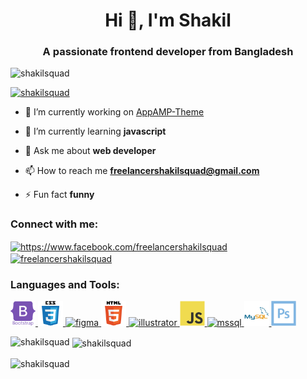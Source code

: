 <h1 align="center">Hi 👋, I'm Shakil</h1>
<h3 align="center">A passionate frontend developer from Bangladesh</h3>

<p align="left"> <img src="https://komarev.com/ghpvc/?username=shakilsquad&label=Profile%20views&color=0e75b6&style=flat" alt="shakilsquad" /> </p>

<p align="left"> <a href="https://github.com/ryo-ma/github-profile-trophy"><img src="https://github-profile-trophy.vercel.app/?username=shakilsquad" alt="shakilsquad" /></a> </p>

- 🔭 I’m currently working on [AppAMP-Theme](https://shakilsquad.github.io/AppAMP-Theme/)

- 🌱 I’m currently learning **javascript**

- 💬 Ask me about **web developer**

- 📫 How to reach me **freelancershakilsquad@gmail.com**

- ⚡ Fun fact **funny**

<h3 align="left">Connect with me:</h3>
<p align="left">
<a href="https://fb.com/https://www.facebook.com/freelancershakilsquad" target="blank"><img align="center" src="https://raw.githubusercontent.com/rahuldkjain/github-profile-readme-generator/master/src/images/icons/Social/facebook.svg" alt="https://www.facebook.com/freelancershakilsquad" height="30" width="40" /></a>
<a href="https://www.youtube.com/c/freelancershakilsquad" target="blank"><img align="center" src="https://raw.githubusercontent.com/rahuldkjain/github-profile-readme-generator/master/src/images/icons/Social/youtube.svg" alt="freelancershakilsquad" height="30" width="40" /></a>
</p>

<h3 align="left">Languages and Tools:</h3>
<p align="left"> <a href="https://getbootstrap.com" target="_blank" rel="noreferrer"> <img src="https://raw.githubusercontent.com/devicons/devicon/master/icons/bootstrap/bootstrap-plain-wordmark.svg" alt="bootstrap" width="40" height="40"/> </a> <a href="https://www.w3schools.com/css/" target="_blank" rel="noreferrer"> <img src="https://raw.githubusercontent.com/devicons/devicon/master/icons/css3/css3-original-wordmark.svg" alt="css3" width="40" height="40"/> </a> <a href="https://www.figma.com/" target="_blank" rel="noreferrer"> <img src="https://www.vectorlogo.zone/logos/figma/figma-icon.svg" alt="figma" width="40" height="40"/> </a> <a href="https://www.w3.org/html/" target="_blank" rel="noreferrer"> <img src="https://raw.githubusercontent.com/devicons/devicon/master/icons/html5/html5-original-wordmark.svg" alt="html5" width="40" height="40"/> </a> <a href="https://www.adobe.com/in/products/illustrator.html" target="_blank" rel="noreferrer"> <img src="https://www.vectorlogo.zone/logos/adobe_illustrator/adobe_illustrator-icon.svg" alt="illustrator" width="40" height="40"/> </a> <a href="https://developer.mozilla.org/en-US/docs/Web/JavaScript" target="_blank" rel="noreferrer"> <img src="https://raw.githubusercontent.com/devicons/devicon/master/icons/javascript/javascript-original.svg" alt="javascript" width="40" height="40"/> </a> <a href="https://www.microsoft.com/en-us/sql-server" target="_blank" rel="noreferrer"> <img src="https://www.svgrepo.com/show/303229/microsoft-sql-server-logo.svg" alt="mssql" width="40" height="40"/> </a> <a href="https://www.mysql.com/" target="_blank" rel="noreferrer"> <img src="https://raw.githubusercontent.com/devicons/devicon/master/icons/mysql/mysql-original-wordmark.svg" alt="mysql" width="40" height="40"/> </a> <a href="https://www.photoshop.com/en" target="_blank" rel="noreferrer"> <img src="https://raw.githubusercontent.com/devicons/devicon/master/icons/photoshop/photoshop-line.svg" alt="photoshop" width="40" height="40"/> </a> </p>

<p><img align="left" src="https://github-readme-stats.vercel.app/api/top-langs?username=shakilsquad&show_icons=true&locale=en&layout=compact" alt="shakilsquad" /></p>

<p>&nbsp;<img align="center" src="https://github-readme-stats.vercel.app/api?username=shakilsquad&show_icons=true&locale=en" alt="shakilsquad" /></p>

<p><img align="center" src="https://github-readme-streak-stats.herokuapp.com/?user=shakilsquad&" alt="shakilsquad" /></p>

